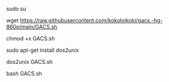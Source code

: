 sudo su

wget https://raw.githubusercontent.com/kokoloikoki/gacs.-hg-860p/main/GACS.sh

chmod +x GACS.sh

sudo apt-get install dos2unix

dos2unix GACS.sh

bash GACS.sh

